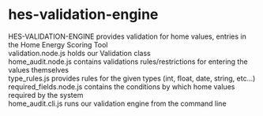 # hes-validation-engine

  HES-VALIDATION-ENGINE provides validation for home values, entries in the Home Energy Scoring Tool  
     validation.node.js holds our Validation class  
     home_audit.node.js contains validations rules/restrictions for entering the values themselves  
          type_rules.js provides rules for the given types (int, float, date, string, etc...)  
required_fields.node.js contains the conditions by which home values required by the system  
      home_audit.cli.js runs our validation engine from the command line
